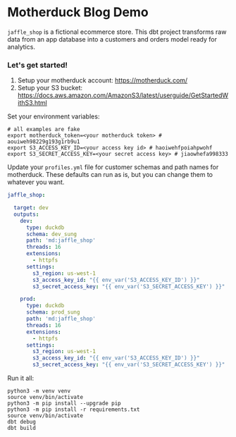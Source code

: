 # Motherduck Blog Demo

`jaffle_shop` is a fictional ecommerce store. This dbt project transforms raw data from an app database into a customers and orders model ready for analytics.


### Let's get started!

1. Setup your motherduck account: https://motherduck.com/
2. Setup your S3 bucket: https://docs.aws.amazon.com/AmazonS3/latest/userguide/GetStartedWithS3.html

Set your environment variables:

```shell
# all examples are fake
export motherduck_token=<your motherduck token> # aouiweh98229g193g1rb9u1
export S3_ACCESS_KEY_ID=<your access key id> # haoiwehfpoiahpwohf
export S3_SECRET_ACCESS_KEY=<your secret access key> # jiaowhefa998333
```

Update your `profiles.yml` file for customer schemas and path names for motherduck. These defaults can run as is, but you can change them to whatever you want.

```yaml
jaffle_shop:

  target: dev
  outputs:
    dev:
      type: duckdb
      schema: dev_sung
      path: 'md:jaffle_shop'
      threads: 16
      extensions: 
        - httpfs
      settings:
        s3_region: us-west-1
        s3_access_key_id: "{{ env_var('S3_ACCESS_KEY_ID') }}"
        s3_secret_access_key: "{{ env_var('S3_SECRET_ACCESS_KEY') }}"

    prod:
      type: duckdb
      schema: prod_sung
      path: 'md:jaffle_shop'
      threads: 16
      extensions: 
        - httpfs
      settings:
        s3_region: us-west-1
        s3_access_key_id: "{{ env_var('S3_ACCESS_KEY_ID') }}"
        s3_secret_access_key: "{{ env_var('S3_SECRET_ACCESS_KEY') }}"
```

Run it all:

```shell
python3 -m venv venv
source venv/bin/activate
python3 -m pip install --upgrade pip
python3 -m pip install -r requirements.txt
source venv/bin/activate
dbt debug
dbt build
```